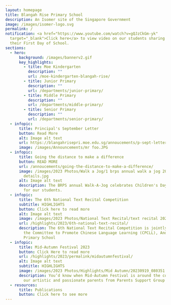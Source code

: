 ```yaml
---
layout: homepage
title: Blangah Rise Primary School
description: An Isomer site of the Singapore Government
image: /images/isomer-logo.svg
permalink: /
notification: <a href="https://www.youtube.com/watch?v=gQJzCkGm-yk"
  target="_blank">Click here</a> to view video on our students sharing about
  their First Day of School.
sections:
  - hero:
      background: /images/bannerv2.gif
      key_highlights:
        - title: Moe Kindergarten
          description: ""
          url: /moe-kindergarten-blangah-rise/
        - title: Junior Primary
          description: ""
          url: /departments/junior-primary/
        - title: Middle Primary
          description: ""
          url: /departments/middle-primary/
        - title: Senior Primary
          description: ""
          url: /departments/senior-primary/
  - infopic:
      title: Principal's September Letter
      button: Read More
      alt: Image alt text
      url: https://blangahrisepri.moe.edu.sg/annoucements/p-sept-letter/
      image: /images/Announcements/mr foo.JPG
  - infopic:
      title: Going the distance to make a difference
      button: READ MORE
      url: /annoucements/going-the-distance-to-make-a-difference/
      image: /images/2023 Photos/Walk a Jog/1 brps annual walk a jog 2023 event
        details.jpg
      alt: Image alt text
      description: The BRPS annual Walk-A-Jog celebrates Children's Day with a purpose
        for our students.
  - infopic:
      title: The 6th National Text Recital Competition
      subtitle: HIGHLIGHTS
      button: Click here to read more
      alt: Image alt text
      image: /images/2023 Photos/National Text Recital/text recital 2023.jpg
      url: /highlights/2023/6th-national-text-recital/
      description: The 6th National Text Recital Competition is jointly organised by
        the Committee to Promote Chinese Language Learning (CPCLL), Anderson
        Primary School
  - infopic:
      title: Mid-Autumn Festival 2023
      button: Click Here to read more
      url: /highlights/2023/permalink/midautumnfestival/
      alt: Image alt text
      subtitle: HIGHLIGHTS
      image: /images/2023 Photos/Highlights/Mid Autumn/20230919_080351.jpg
      description: You’d know when Mid-Autumn Festival is around the corner thanks to
        our artistic and passionate parents from Parents Support Group (PSG)!
  - resources:
      title: Publications
      button: Click here to see more
---
```

